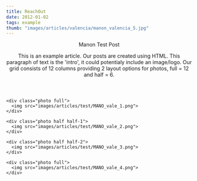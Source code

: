 ```yaml
---
title: ReachOut
date: 2012-01-02
tags: example
thumb: "images/articles/valencia/manon_valencia_5.jpg"
---
```


<article class="post">
  <header>
    <section class="title">
      <p>Manon Test Post</p>
    </section>
    <section class="intro">
      <p>This is an example article. Our posts are created using HTML. This paragraph of text is the 'intro', it could potentialy include an image/logo. Our grid consists of 12 columns providing 2 layout options for photos, full = 12 and half = 6.</p>
    </section>
  </header>

  <section class="content">

    <div class="photo full">
      <img src="images/articles/test/MANO_vale_1.png">
    </div>

    <div class="photo half half-1">
      <img src="images/articles/test/MANO_vale_2.png">
    </div>

    <div class="photo half half-2">
      <img src="images/articles/test/MANO_vale_3.png">
    </div>

    <div class="photo full">
      <img src="images/articles/test/MANO_vale_4.png">
    </div>

  </section>

</article>

